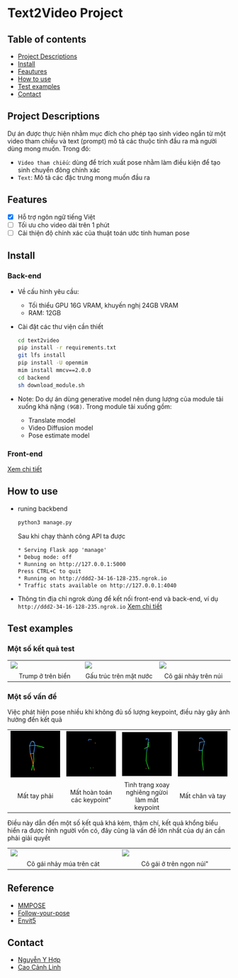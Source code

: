 # Text2Video Project



## Table of contents

- [Project Descriptions](#project-descriptions)
- [Install](#install)
- [Feautures](#features)
- [How to use](#how-to-use)
- [Test examples](#test-examples)
- [Contact](#contact)


## Project Descriptions

Dự án được thực hiện nhằm mục đích cho phép tạo sinh video ngắn từ một video tham chiếu và text (prompt) mô tả các thuộc tính đầu ra mà người dùng mong muốn. Trong đó:
+ ``Video tham chiếu``: dùng để trích xuất pose nhằm làm điều kiện để tạo sinh chuyển đông chính xác
+ ``Text``: Mô tả các đặc trưng mong muốn đầu ra 

## Features

- [x] Hỗ trợ ngôn ngữ tiếng Việt
- [ ] Tối ưu cho video dài trên 1 phút
- [ ] Cải thiện độ chính xác của thuật toán ước tính human pose

## Install
### Back-end
- Về cấu hình yêu cầu:
    - Tối thiểu GPU 16G VRAM, khuyến nghị 24GB VRAM
    - RAM: 12GB
    
- Cài đặt các thư viện cần thiết
    ```bash
    cd text2video
    pip install -r requirements.txt
    git lfs install
    pip install -U openmim
    mim install mmcv==2.0.0
    cd backend
    sh download_module.sh
    ```
- Note: Do dự án dùng generative model nên dung lượng của module tải xuống khá nặng ``(9GB)``. Trong module tải xuống gồm:
    - Translate model
    - Video Diffusion model
    - Pose estimate model

### Front-end

<a href="https://github.com/genkerizer/text2video/blob/main/frontend/README.md">Xem chi tiết</a>

## How to use

- runing backbend
    ```bash
    python3 manage.py
    ```

    Sau khi chạy thành công API ta được
    ```text
    * Serving Flask app 'manage'
    * Debug mode: off
    * Running on http://127.0.0.1:5000
    Press CTRL+C to quit
    * Running on http://ddd2-34-16-128-235.ngrok.io
    * Traffic stats available on http://127.0.0.1:4040
    ```
- Thông tin địa chỉ ngrok dùng để kết nối front-end và back-end, ví dụ ``http://ddd2-34-16-128-235.ngrok.io`` <a href="https://github.com/genkerizer/text2video/blob/main/frontend/README.md">Xem chi tiết</a>


## Test examples

### Một số kết quả test

<table class="center">
<tr>
  <td><img src="assets/samples/0002.gif"></td>
  <td><img src="assets/samples/0003.gif"></td>
  <td><img src="assets/samples/0004.gif"></td>

</tr>
<tr>

</tr>
<tr>
  <td width=25% style="text-align:center;">Trump ở trên biển</td>
  <td width=25% style="text-align:center;">Gấu trúc trên mặt nước</td>
  <td width=25% style="text-align:center;">Cô gái nhảy trên núi</td>
</tr>
</table>

### Một số vấn đề

Việc phát hiện pose nhiều khi không đủ số lượng keypoint, điều này gây ảnh hưởng đến kết quả

<table class="center">
<tr>
  <td><img src="assets/problem/pose/0001.png"></td>
  <td><img src="assets/problem/pose/0002.png"></td>
  <td><img src="assets/problem/pose/0003.png"></td>
  <td><img src="assets/problem/pose/0004.png"></td>

</tr>
<tr>

</tr>
<tr>
  <td width=25% style="text-align:center;">Mất tay phải</td>
  <td width=25% style="text-align:center;">Mất hoàn toán các keypoint"</td>
  <td width=25% style="text-align:center;">Tình trạng xoay nghiêng ngừoi làm mất keypoint</td>
  <td width=25% style="text-align:center;">Mất chân và tay</td>
</tr>
</table>

Điều này dẫn đến một số kết quả khá kém, thậm chí, kết quả khổng biểu hiển ra được hình người vốn có, đây cũng là vấn đề lớn nhất của dự án cần phải giải quyết
<table class="center">
<tr>
  <td><img src="assets/problem/generated_result/0001.gif"></td>
  <td><img src="assets/problem/generated_result/0002.gif"></td>

</tr>
<tr>

</tr>
<tr>
  <td width=25% style="text-align:center;">Cô gái nhảy múa trên cát</td>
  <td width=25% style="text-align:center;">Cô gái ở trên ngọn núi"</td>
</tr>
</table>

## Reference
- [MMPOSE](https://github.com/open-mmlab/mmpose)
- [Follow-your-pose](https://github.com/mayuelala/FollowYourPose)
- [Envit5](https://huggingface.co/VietAI/envit5-translation)

## Contact
- [Nguyễn Y Hợp](mailto:22c15006@student.hcmus.edu.vn)
- [Cao Cảnh Linh](mailto:22c15034@student.hcmus.edu.vn)




